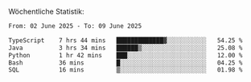 
Wöchentliche Statistik:
<!--START_SECTION:waka-->

```txt
From: 02 June 2025 - To: 09 June 2025

TypeScript    7 hrs 44 mins   █████████████▓░░░░░░░░░░░   54.25 %
Java          3 hrs 34 mins   ██████▒░░░░░░░░░░░░░░░░░░   25.08 %
Python        1 hr 42 mins    ███░░░░░░░░░░░░░░░░░░░░░░   12.00 %
Bash          36 mins         █░░░░░░░░░░░░░░░░░░░░░░░░   04.25 %
SQL           16 mins         ▒░░░░░░░░░░░░░░░░░░░░░░░░   01.98 %
```

<!--END_SECTION:waka-->
